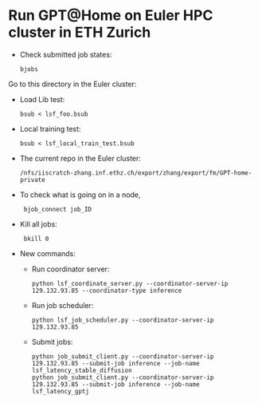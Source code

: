 # Run GPT@Home on Euler HPC cluster in ETH Zurich


- Check submitted job states:

      bjobs

Go to this directory in the Euler cluster:

- Load Lib test:

      bsub < lsf_foo.bsub

- Local training test:

      bsub < lsf_local_train_test.bsub


- The current repo in the Euler cluster:

      /nfs/iiscratch-zhang.inf.ethz.ch/export/zhang/export/fm/GPT-home-private 



- To check what is going on in a node,

       bjob_connect job_ID

- Kill all jobs:

       bkill 0

- New commands:

  - Run coordinator server:
        
        python lsf_coordinate_server.py --coordinator-server-ip 129.132.93.85 --coordinator-type inference

  - Run job scheduler:

        python lsf_job_scheduler.py --coordinator-server-ip 129.132.93.85

  - Submit jobs:
  
        python job_submit_client.py --coordinator-server-ip 129.132.93.85 --submit-job inference --job-name lsf_latency_stable_diffusion
        python job_submit_client.py --coordinator-server-ip 129.132.93.85 --submit-job inference --job-name lsf_latency_gptj